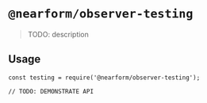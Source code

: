 # `@nearform/observer-testing`

> TODO: description

## Usage

```
const testing = require('@nearform/observer-testing');

// TODO: DEMONSTRATE API
```
